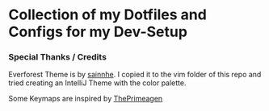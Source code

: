 # Collection of my Dotfiles and Configs for my Dev-Setup

### Special Thanks / Credits
Everforest Theme is by [sainnhe](https://github.com/sainnhe/everforest/).
I copied it to the vim folder of this repo and tried creating an IntelliJ Theme with the color palette.

Some Keymaps are inspired by [ThePrimeagen](https://github.com/ThePrimeagen/.dotfiles)
